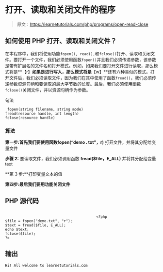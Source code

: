 # 打开、读取和关闭文件的程序

> 原文：<https://learnetutorials.com/php/programs/open-read-close>

## 如何使用 PHP 打开、读取和关闭文件？

在本程序中，我们将使用功能`fopen(), read(),`和`fclose()`打开、读取和关闭文件。要打开一个文件，我们必须使用函数`fopen()`并且我们必须传递参数，该参数是带有扩展名的文件名和打开模式。例如，如果我们要打开文件进行读取，那么模式将是**【r】**如果是进行写入，那么模式将是**【w】**还有六种类似的模式。打开文件后，我们必须读取文件，因为我们在其中使用了函数`fread()`，我们必须传递参数资源句柄和要读取的最大字节数的长度。最后，我们必须使用函数`fclose()`关闭文件，并以资源句柄作为参数。

句法

```
 fopen(string filename, string mode)
fread(resource handle, int length)
fclose(resource handle) 

```

### 算法

**第一步:**首先我们要使用函数**fopen(“demo . txt”，r)** 打开文件，并将其分配给变量文件

**步骤 2:** 要读取文件，我们必须调用函数 **fread($file，E_ALL)** 并将其分配给变量 text

**第 3 步:**打印变量文本的值

**第四步:**最后我们要用**功能关闭文件**

## PHP 源代码

```

                                          <?php
$file = fopen("demo.txt", "r");
$text = fread($file, E_ALL);
echo $text;
fclose($file);
?>

```

## 输出

```
Hi! All welcome to learnetutorials.com
```